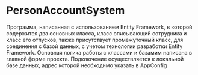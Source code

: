 # PersonAccountSystem

Программа, написанная с использованием Entity Framework, в которой содержится два основных класса, класс описывающий сотрудника и класс его отпусков, 
также присутствует промежуточный класс, для соединения с базой данных, с учетом технологии разработки Entity Framework. Основная логика работы с классами и базамим 
написана в главной форме проекта. Подключение осуществляется к локальной базе данных, адрес которой необходимо указать в AppConfig
